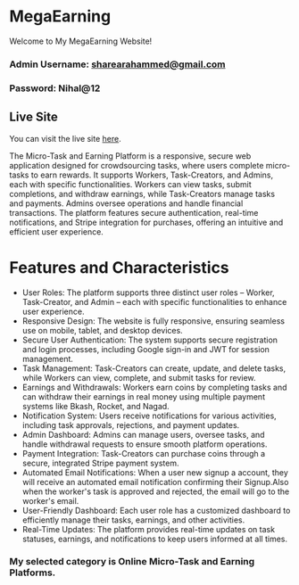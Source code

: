 # MegaEarning

Welcome to My MegaEarning Website!

### Admin Username: sharearahammed@gmail.com
### Password: Nihal@12


## Live Site

You can visit the live site [here](https://mega-earning.netlify.app).

The Micro-Task and Earning Platform is a responsive, secure web application designed for crowdsourcing tasks, where users complete micro-tasks to earn rewards. It supports Workers, Task-Creators, and Admins, each with specific functionalities. Workers can view tasks, submit completions, and withdraw earnings, while Task-Creators manage tasks and payments. Admins oversee operations and handle financial transactions. The platform features secure authentication, real-time notifications, and Stripe integration for purchases, offering an intuitive and efficient user experience.

# Features and Characteristics

- User Roles: The platform supports three distinct user roles – Worker, Task-Creator, and Admin – each with specific functionalities to enhance user experience.
- Responsive Design: The website is fully responsive, ensuring seamless use on mobile, tablet, and desktop devices.
- Secure User Authentication: The system supports secure registration and login processes, including Google sign-in and JWT for session management.
- Task Management: Task-Creators can create, update, and delete tasks, while Workers can view, complete, and submit tasks for review.
- Earnings and Withdrawals: Workers earn coins by completing tasks and can withdraw their earnings in real money using multiple payment systems like Bkash, Rocket, and Nagad.
- Notification System: Users receive notifications for various activities, including task approvals, rejections, and payment updates.
- Admin Dashboard: Admins can manage users, oversee tasks, and handle withdrawal requests to ensure smooth platform operations.
- Payment Integration: Task-Creators can purchase coins through a secure, integrated Stripe payment system.
- Automated Email Notifications: When a user new signup a account, they will receive an automated email notification confirming their Signup.Also when the worker's task is approved and rejected, the email will go to the worker's email.
- User-Friendly Dashboard: Each user role has a customized dashboard to efficiently manage their tasks, earnings, and other activities.
- Real-Time Updates: The platform provides real-time updates on task statuses, earnings, and notifications to keep users informed at all times.


### My selected category is Online Micro-Task and Earning Platforms.
